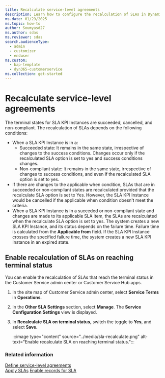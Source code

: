 ```yaml
---
title: Recalculate service-level agreements
description: Learn how to configure the recalculation of SLAs in Dynamics 365 Customer Service.
ms.date: 01/29/2025
ms.topic: how-to
author: Soumyasd27
ms.author: sdas
ms.reviewer: sdas
search.audienceType: 
  - admin
  - customizer
  - enduser
ms.custom: 
  - bap-template
  - dyn365-customerservice
ms.collection: get-started
---
```


# Recalculate service-level agreements

The terminal states for SLA KPI Instances are succeeded, cancelled, and non-compliant. The recalculation of SLAs depends on the following conditions:

- When a SLA KPI Instance is in a:
    - Succeeded state: It remains in the same state, irrespective of changes to the success conditions. Changes occur only if the recalculated SLA option is set to yes and success conditions changes.
    - Non-compliant state: It remains in the same state, irrespective of changes to success conditions, and even if the recalculated SLA option is set to yes.
- If there are changes to the applicable when condition, SLAs that are in succeeded or non-compliant states are recalculated provided that the recalculate SLA option is set to Yes. However, the SLA KPI Instance would be cancelled if the applicable when condition doesn't meet the criteria.
- When a SLA KPI Instance is in a suceeded or non-compliant state and changes are made to its applicable SLA item, the SLAs are recalculated when the recalculate SLA option is set to yes. The system creates a new SLA KPI Instance, and its status depends on the failure time. Failure time is calculated from the **Applicable from** field. If the SLA KPI Instance crosses the specified failure time, the system creates a new SLA KPI Instance in an expired state.

## Enable recalculation of SLAs on reaching terminal status

You can enable the recalculation of SLAs that reach the terminal status in the Customer Service admin center or Customer Service Hub apps.

1. In the site map of Customer Service admin center, select **Service Terms** in **Operations**.

1. In the **Other SLA Settings** section, select **Manage**. The **Service Configuration Settings** view is displayed.

1. In **Recalculate SLA on terminal status**, switch the toggle to **Yes**, and select **Save**.

    :::image type="content" source="../media/sla-recalculate.png" alt-text="Enable recalculate SLA on reaching terminal status.":::


### Related information

[Define service-level agreements](define-service-level-agreements.md)  
[Apply SLAs](apply-slas.md#apply-slas) 
[Enable records for SLA](enable-entities-service-level-agreements.md)  
